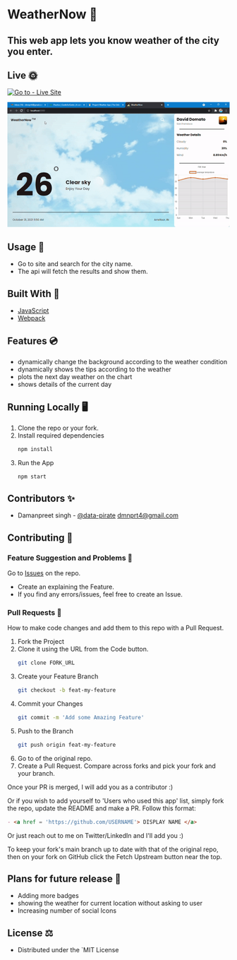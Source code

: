# WeatherNow 💯
    
## This web app lets you know weather of the city you enter.

## Live 🌞

[![Go to - Live Site](https://img.shields.io/badge/Go_to-Live_Site-2ea44f?style=for-the-badge)](https://data-pirate.github.io/what-is-the-weather-now/)

![screen shot of the web app](home.gif "weather now logo")

## Usage 🔧

- Go to site and search for the city name.
- The api will fetch the results and show them.
## Built With 🧰

- [JavaScript](https://www.javascript.com/)
- [Webpack](https://www.webpack.js.org)

## Features 💿
- dynamically change the background according to the weather condition
- dynamically shows the tips according to the weather
- plots the next day weather on the chart
- shows details of the current day
    
## Running Locally 🖥️

1. Clone the repo or your fork.
1. Install required dependencies
    ```js
    npm install
    ```
1. Run the App 
    ```js
    npm start
    ```

## Contributors ✨

- Damanpreet singh - [@data-pirate](https://github.com/data-pirate) <dmnprt4@gmail.com>

## Contributing 🤝

### Feature Suggestion and Problems 💎

Go to [Issues](https://github.com/data-pirate/what-is-the-weather-now/issues) on the repo.

- Create an explaining the Feature.
- If you find any errors/issues, feel free to create an Issue.

### Pull Requests 🔀

How to make code changes and add them to this repo with a Pull Request.

1. Fork the Project
1. Clone it using the URL from the Code button.
    ```sh
    git clone FORK_URL
    ```
1. Create your Feature Branch
    ```sh
    git checkout -b feat-my-feature
    ```
1. Commit your Changes
    ```sh
    git commit -m 'Add some Amazing Feature'
    ```
1. Push to the Branch
    ```sh
    git push origin feat-my-feature
    ```
1. Go to of the original repo.
1. Create a Pull Request. Compare across forks and pick your fork and your branch.

Once your PR is merged, I will add you as a contributor :)

Or if you wish to add yourself to 'Users who used this app' list, simply fork the repo, update the README and make a PR. Follow this format:

```markdown
- <a href = 'https://github.com/USERNAME'> DISPLAY NAME </a>
```

Or just reach out to me on Twitter/LinkedIn and I'll add you :)

To keep your fork's main branch up to date with that of the original repo, then on your fork on GitHub click the Fetch Upstream button near the top.

## Plans for future release 📆

- Adding more badges
- showing the weather for current location without asking to user
- Increasing number of social Icons


## License ⚖️

- Distributed under the `MIT License